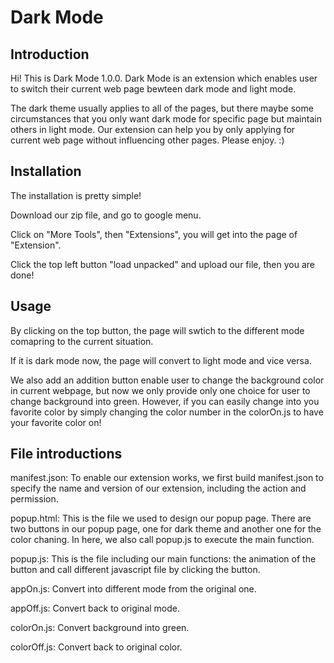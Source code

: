 # Dark Mode

## Introduction

Hi! This is Dark Mode 1.0.0. Dark Mode is an extension which enables user to switch their current web page bewteen dark mode and light mode. 

The dark theme usually applies to all of the pages, but there maybe some circumstances that you only want dark mode for specific page but maintain others in light mode. Our extension can help you by only applying for current web page without influencing other pages. Please enjoy. :)

## Installation

The installation is pretty simple! 

Download our zip file, and go to google menu. 

Click on "More Tools", then "Extensions", you will get into the page of "Extension".

Click the top left button "load unpacked" and upload our file, then you are done!

## Usage

By clicking on the top button, the page will swtich to the different mode comapring to the current situation.

If it is dark mode now, the page will convert to light mode and vice versa.

We also add an addition button enable user to change the background color in current webpage, but now we only provide only one choice for user to change background into green. However, if you can easily change into you favorite color by simply changing the color number in the colorOn.js to have your favorite color on!

## File introductions 

manifest.json: To enable our extension works, we first build manifest.json to specify the name and version of our extension, including the action and permission.

popup.html: This is the file we used to design our popup page. There are two buttons in our popup page, one for dark theme and another one for the color chaning. In here, we also call popup.js to execute the main function.

popup.js: This is the file including our main functions: the animation of the button and call different javascript file by clicking the button.

appOn.js: Convert into different mode from the original one.

appOff.js: Convert back to original mode.

colorOn.js: Convert background into green.

colorOff.js: Convert back to original color.


